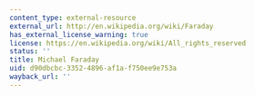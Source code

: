 ```yaml
---
content_type: external-resource
external_url: http://en.wikipedia.org/wiki/Faraday
has_external_license_warning: true
license: https://en.wikipedia.org/wiki/All_rights_reserved
status: ''
title: Michael Faraday
uid: d90dbcbc-3352-4896-af1a-f750ee9e753a
wayback_url: ''
---
```

